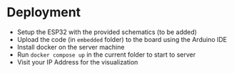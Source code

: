 # Deployment

- Setup the ESP32 with the provided schematics (to be added)
- Upload the code (in `embedded` folder) to the board using the Arduino IDE
- Install docker on the server machine
- Run `docker compose up` in the current folder to start to server
- Visit your IP Address for the visualization
